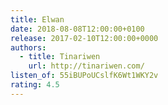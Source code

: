 ```yaml
---
title: Elwan
date: 2018-08-08T12:00:00+0100
release: 2017-02-10T12:00:00+0000
authors:
  - title: Tinariwen
    url: http://tinariwen.com/
listen_of: 55iBUPoUCslfK6Wt1WKY2v
rating: 4.5
---
```

